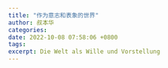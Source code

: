 ```yaml
---
title: "作为意志和表象的世界"
author: 叔本华
categories: 
date: 2022-10-08 07:58:06 +0800
tags: 
excerpt: Die Welt als Wille und Vorstellung
---
```





















